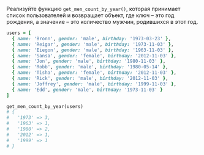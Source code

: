 
Реализуйте функцию `get_men_count_by_year()`, которая принимает список пользователей и возвращает объект, где ключ – это год рождения, а значение – это количество мужчин, родившихся в этот год.

```ruby
users = [
  { name: 'Bronn', gender: 'male', birthday: '1973-03-23' },
  { name: 'Reigar', gender: 'male', birthday: '1973-11-03' },
  { name: 'Eiegon', gender: 'male', birthday: '1963-11-03' },
  { name: 'Sansa', gender: 'female', birthday: '2012-11-03' },
  { name: 'Jon', gender: 'male', birthday: '1980-11-03' },
  { name: 'Robb', gender: 'male', birthday: '1980-05-14' },
  { name: 'Tisha', gender: 'female', birthday: '2012-11-03' },
  { name: 'Rick', gender: 'male', birthday: '2012-11-03' },
  { name: 'Joffrey', gender: 'male', birthday: '1999-11-03' },
  { name: 'Edd', gender: 'male', birthday: '1973-11-03' }
]

get_men_count_by_year(users)
# {
#   '1973' => 3,
#   '1963' => 1,
#   '1980' => 2,
#   '2012' => 1,
#   '1999' => 1
# }
```
